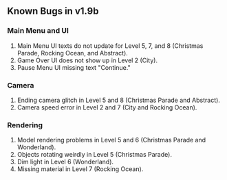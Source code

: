 ## Known Bugs in v1.9b
### Main Menu and UI
1. Main Menu UI texts do not update for Level 5, 7, and 8 (Christmas Parade, Rocking Ocean, and Abstract).
2. Game Over UI does not show up in Level 2 (City).
3. Pause Menu UI missing text "Continue."

### Camera
1. Ending camera glitch in Level 5 and 8 (Christmas Parade and Abstract).
2. Camera speed error in Level 2 and 7 (City and Rocking Ocean).

### Rendering
1. Model rendering problems in Level 5 and 6 (Christmas Parade and Wonderland).
2. Objects rotating weirdly in Level 5 (Christmas Parade).
3. Dim light in Level 6 (Wonderland).
4. Missing material in Level 7 (Rocking Ocean).